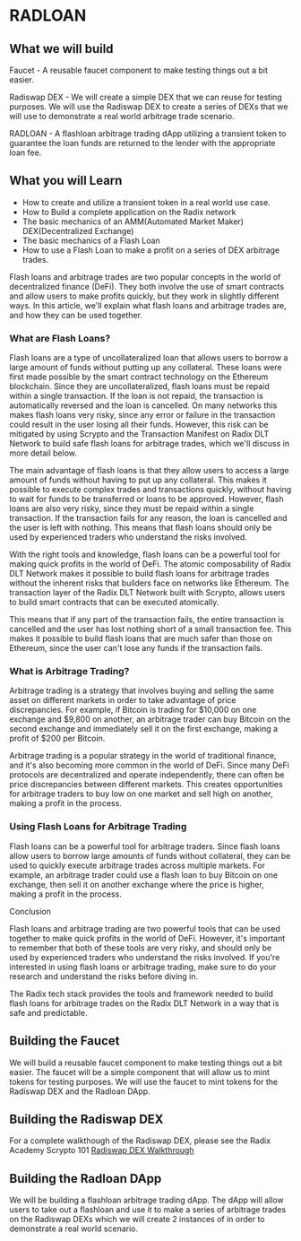 # RADLOAN

## What we will build

Faucet - A reusable faucet component to make testing things out a bit easier.

Radiswap DEX - We will create a simple DEX that we can reuse for testing purposes. We will use the Radiswap DEX to create a series of DEXs that we will use to demonstrate a real world arbitrage trade scenario.

RADLOAN - A flashloan arbitrage trading dApp utilizing a transient token to guarantee the loan funds are returned to the lender with the appropriate loan fee.

## What you will Learn
- How to create and utilize a transient token in a real world use case.
- How to Build a complete application on the Radix network
- The basic mechanics of an AMM(Automated Market Maker) DEX(Decentralized Exchange)
- The basic mechanics of a Flash Loan
- How to use a Flash Loan to make a profit on a series of DEX arbitrage trades.

Flash loans and arbitrage trades are two popular concepts in the world of decentralized finance (DeFi). They both involve the use of smart contracts and allow users to make profits quickly, but they work in slightly different ways. In this article, we'll explain what flash loans and arbitrage trades are, and how they can be used together.

### What are Flash Loans?

Flash loans are a type of uncollateralized loan that allows users to borrow a large amount of funds without putting up any collateral. These loans were first made possible by the smart contract technology on the Ethereum blockchain. Since they are uncollateralized, flash loans must be repaid within a single transaction. If the loan is not repaid, the transaction is automatically reversed and the loan is cancelled. On many networks this makes flash loans very risky, since any error or failure in the transaction could result in the user losing all their funds. However, this risk can be mitigated by using Scrypto and the Transaction Manifest on Radix DLT Network to build safe flash loans for arbitrage trades, which we'll discuss in more detail below.

The main advantage of flash loans is that they allow users to access a large amount of funds without having to put up any collateral. This makes it possible to execute complex trades and transactions quickly, without having to wait for funds to be transferred or loans to be approved. However, flash loans are also very risky, since they must be repaid within a single transaction. If the transaction fails for any reason, the loan is cancelled and the user is left with nothing. This means that flash loans should only be used by experienced traders who understand the risks involved. 

With the right tools and knowledge, flash loans can be a powerful tool for making quick profits in the world of DeFi. The atomic composability of Radix DLT Network makes it possible to build flash loans for arbitrage trades without the inherent risks that builders face on networks like Ethereum. The transaction layer of the Radix DLT Network built with Scrypto, allows users to build smart contracts that can be executed atomically. 

This means that if any part of the transaction fails, the entire transaction is cancelled and the user has lost nothing short of a small transaction fee. This makes it possible to build flash loans that are much safer than those on Ethereum, since the user can't lose any funds if the transaction fails.

### What is Arbitrage Trading?

Arbitrage trading is a strategy that involves buying and selling the same asset on different markets in order to take advantage of price discrepancies. For example, if Bitcoin is trading for $10,000 on one exchange and $9,800 on another, an arbitrage trader can buy Bitcoin on the second exchange and immediately sell it on the first exchange, making a profit of $200 per Bitcoin.

Arbitrage trading is a popular strategy in the world of traditional finance, and it's also becoming more common in the world of DeFi. Since many DeFi protocols are decentralized and operate independently, there can often be price discrepancies between different markets. This creates opportunities for arbitrage traders to buy low on one market and sell high on another, making a profit in the process.

### Using Flash Loans for Arbitrage Trading

Flash loans can be a powerful tool for arbitrage traders. Since flash loans allow users to borrow large amounts of funds without collateral, they can be used to quickly execute arbitrage trades across multiple markets. For example, an arbitrage trader could use a flash loan to buy Bitcoin on one exchange, then sell it on another exchange where the price is higher, making a profit in the process.

Conclusion

Flash loans and arbitrage trading are two powerful tools that can be used together to make quick profits in the world of DeFi. However, it's important to remember that both of these tools are very risky, and should only be used by experienced traders who understand the risks involved. If you're interested in using flash loans or arbitrage trading, make sure to do your research and understand the risks before diving in.

The Radix tech stack provides the tools and framework needed to build flash loans for arbitrage trades on the Radix DLT Network in a way that is safe and predictable. 

## Building the Faucet
We will build a reusable faucet component to make testing things out a bit easier. The faucet will be a simple component that will allow us to mint tokens for testing purposes. We will use the faucet to mint tokens for the Radiswap DEX and the Radloan DApp.

## Building the Radiswap DEX
For a complete walkthough of the Radiswap DEX, please see the Radix Academy Scrypto 101 [Radiswap DEX Walkthrough](https://academy.radixdlt.com/path-player?courseid=scrypto101&unit=scrypto101_1674667994844_0Unit)

## Building the Radloan DApp
We will be building a flashloan arbitrage trading dApp. The dApp will allow users to take out a flashloan and use it to make a series of arbitrage trades on the Radiswap DEXs which we will create 2 instances of in order to demonstrate a real world scenario.
